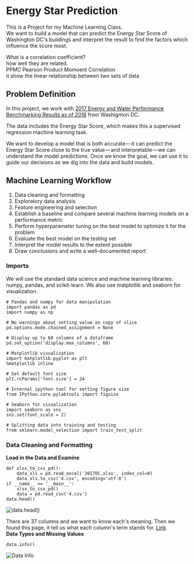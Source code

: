 # Energy Star Prediction  
This is a Project for my Machine Learning Class.  
We want to build a model that can predict the Energy Star Score of Washington DC's buildings and interpret the result to find the factors which influence the score most.  
  
What is a correlation coefficient?  
how well they are related.  
PPMC Pearson Product Momoent Correlation  
it show the linear relationship between two sets of data    

## Problem Definition

In this project, we work with [2017 Energy and Water Performance Benchmarking Results as of 2018](https://doee.dc.gov/node/1368286) from Washignton DC.  

The data includes the Energy Star Score, which makes this a supervised regression machine learning task.  

We want to develop a model that is both accurate — it can predict the Energy Star Score close to the true value — and interpretable — we can understand the model predictions. Once we know the goal, we can use it to guide our decisions as we dig into the data and build models.  

## Machine Learning Workflow  

1) Data cleaning and formatting
2) Exploratory data analysis
3) Feature engineering and selection
4) Establish a baseline and compare several machine learning models on a performance metric
5) Perform hyperparameter tuning on the best model to optimize it for the problem
6) Evaluate the best model on the testing set
7) Interpret the model results to the extent possible
8) Draw conclusions and write a well-documented report  


### Imports
We will use the standard data science and machine learning libraries: numpy, pandas, and scikit-learn. We also use matplotlib and seaborn for visualization.  
  
```  
# Pandas and numpy for data manipulation
import pandas as pd
import numpy as np

# No warnings about setting value on copy of slice
pd.options.mode.chained_assignment = None

# Display up to 60 columns of a dataframe
pd.set_option('display.max_columns', 60)

# Matplotlib visualization
import matplotlib.pyplot as plt
%matplotlib inline

# Set default font size
plt.rcParams['font.size'] = 24

# Internal ipython tool for setting figure size
from IPython.core.pylabtools import figsize

# Seaborn for visualization
import seaborn as sns
sns.set(font_scale = 2)

# Splitting data into training and testing
from sklearn.model_selection import train_test_split

```  
### Data Cleaning and Formatting  
**Load in the Data and Examine**     
```
def xlsx_to_csv_pd():
    data_xls = pd.read_excel('2017DC.xlsx', index_col=0)
    data_xls.to_csv('4.csv', encoding='utf-8')  
if __name__ == '__main__':
    xlsx_to_csv_pd()
    data = pd.read_csv('4.csv')
data.head()  
```  
![data.head()](https://github.com/xu9449/EnergyStarPrediction/blob/master/Part1_images/1_Actual%20Data%20Looklike.png)
      
There are 37 columns and we want to know each's meaning.  Then we found this page, it tell us what each column's term stands for. [Link](https://doee.dc.gov/sites/default/files/dc/sites/ddoe/publication/attachments/Data%20Glossary%20for%20Energy%20and%20Water%20Performance%20Benchmarking%20Data%20Results_3.pdf)  
**Data Types and Missing Values**  
```  
data.info()
```  
![Data Info](https://github.com/xu9449/EnergyStarPrediction/blob/master/Part1_images/2.datainfo.png)  
